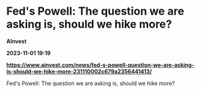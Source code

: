 # Fed's Powell: The question we are asking is, should we hike more?
**AInvest**

**2023-11-01 19:19**

**https://www.ainvest.com/news/fed-s-powell-question-we-are-asking-is-should-we-hike-more-231110002c679a2356441413/**

Fed's Powell: The question we are asking is, should we hike more?